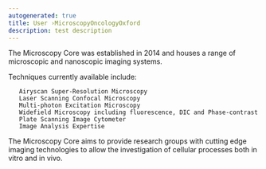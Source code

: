 ```yaml
---
autogenerated: true
title: User ›MicroscopyOncologyOxford
description: test description
---
```


The Microscopy Core was established in 2014 and houses a range of microscopic and nanoscopic imaging systems.

Techniques currently available include:

`   Airyscan Super-Resolution Microscopy`  
`   Laser Scanning Confocal Microscopy`  
`   Multi-photon Excitation Microscopy`  
`   Widefield Microscopy including fluorescence, DIC and Phase-contrast`  
`   Plate Scanning Image Cytometer`  
`   Image Analysis Expertise`

The Microscopy Core aims to provide research groups with cutting edge imaging technologies to allow the investigation of cellular processes both in vitro and in vivo.
